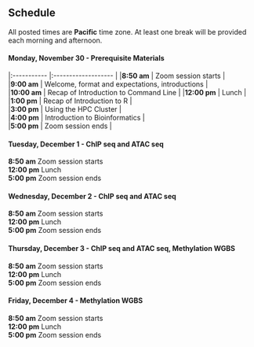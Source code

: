 ## Schedule

All posted times are **Pacific** time zone. At least one break will be provided each morning and afternoon.

#### Monday, November 30 - Prerequisite Materials

|:----------- |:------------------- |
|**8:50 am**  | Zoom session starts |   
|**9:00 am**  | Welcome, format and expectations, introductions |   
|**10:00 am** | Recap of Introduction to Command Line |
|**12:00 pm** | Lunch |
|**1:00 pm**  | Recap of Introduction to R |    
|**3:00 pm**  | Using the HPC Cluster |    
|**4:00 pm**  | Introduction to Bioinformatics |   
|**5:00 pm**  | Zoom session ends |

#### Tuesday, December 1 - ChIP seq and ATAC seq

**8:50 am**  Zoom session starts  
**12:00 pm** Lunch  
**5:00 pm**  Zoom session ends   

#### Wednesday, December 2 - ChIP seq and ATAC seq

**8:50 am**  Zoom session starts  
**12:00 pm** Lunch  
**5:00 pm**  Zoom session ends  

#### Thursday, December 3 - ChIP seq and ATAC seq, Methylation WGBS

**8:50 am**  Zoom session starts  
**12:00 pm** Lunch  
**5:00  pm**  Zoom session ends  

#### Friday, December 4 - Methylation WGBS

**8:50 am**  Zoom session starts  
**12:00 pm** Lunch  
**5:00  pm**  Zoom session ends  
